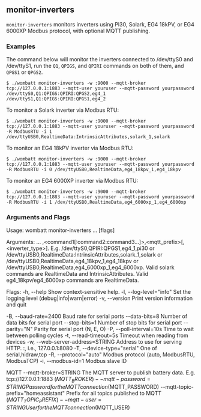 ## monitor-inverters
`monitor-inverters` monitors inverters using PI30, Solark, EG4 18kPV, or EG4 6000XP Modbus protocol, with optional MQTT publishing.

### Examples
The command below will monitor the inverters connected to /dev/ttyS0 and
/dev/ttyS1, run the `Q1`, `QPIGS`, and `QPIRI` commands on both of them,
and `QPGS1` or `QPGS2`.

~~~
$ ./wombatt monitor-inverters -w :9000 --mqtt-broker tcp://127.0.0.1:1883 --mqtt-user youruser --mqtt-password yourpassword /dev/ttyS0,Q1:QPIGS:QPIRI:QPGS2,eg4_1 /dev/ttyS1,Q1:QPIGS:QPIRI:QPGS1,eg4_2
~~~

To monitor a Solark inverter via Modbus RTU:

~~~
$ ./wombatt monitor-inverters -w :9000 --mqtt-broker tcp://127.0.0.1:1883 --mqtt-user youruser --mqtt-password yourpassword -R ModbusRTU -i 1 /dev/ttyUSB0,RealtimeData:IntrinsicAttributes,solark_1,solark
~~~

To monitor an EG4 18kPV inverter via Modbus RTU:

~~~
$ ./wombatt monitor-inverters -w :9000 --mqtt-broker tcp://127.0.0.1:1883 --mqtt-user youruser --mqtt-password yourpassword -R ModbusRTU -i 0 /dev/ttyUSB0,RealtimeData,eg4_18kpv_1,eg4_18kpv
~~~

To monitor an EG4 6000XP inverter via Modbus RTU:

~~~
$ ./wombatt monitor-inverters -w :9000 --mqtt-broker tcp://127.0.0.1:1883 --mqtt-user youruser --mqtt-password yourpassword -R ModbusRTU -i 1 /dev/ttyUSB0,RealtimeData,eg4_6000xp_1,eg4_6000xp
~~~


### Arguments and Flags

Usage: wombatt monitor-inverters <monitors> ... [flags]

Arguments:
  <monitors> ...    <device>,<command1[:command2:command3...]>,<mqtt_prefix>[,<inverter_type>].
                    E.g. /dev/ttyS0,QPIRI:QPGS1,eg4_1,pi30 or
                    /dev/ttyUSB0,RealtimeData:IntrinsicAttributes,solark_1,solark
                    or /dev/ttyUSB0,RealtimeData,eg4_18kpv_1,eg4_18kpv or
                    /dev/ttyUSB0,RealtimeData,eg4_6000xp_1,eg4_6000xp. Valid
                    solark commands are RealtimeData and IntrinsicAttributes.
                    Valid eg4_18kpv/eg4_6000xp commands are RealtimeData.

Flags:
  -h, --help                    Show context-sensitive help.
  -l, --log-level="info"        Set the logging level (debug|info|warn|error)
  -v, --version                 Print version information and quit

  -B, --baud-rate=2400          Baud rate for serial ports
      --data-bits=8             Number of data bits for serial port
      --stop-bits=1             Number of stop bits for serial port
      --parity="N"              Parity for serial port (N, E, O)
  -P, --poll-interval=10s       Time to wait between polling cycles
  -t, --read-timeout=5s         Timeout when reading from devices
  -w, --web-server-address=STRING
                                Address to use for serving HTTP. <IP>:<Port>,
                                i.e., 127.0.0.1:8080
  -T, --device-type="serial"    One of serial,hidraw,tcp
  -R, --protocol="auto"         Modbus protocol (auto, ModbusRTU, ModbusTCP)
  -i, --modbus-id=1             Modbus slave ID

MQTT
  --mqtt-broker=STRING      The MQTT server to publish battery data. E.g.
                            tcp://127.0.0.1:1883 ($MQTT_BROKER)
  --mqtt-password=STRING    Password for the MQTT connection ($MQTT_PASSWORD)
  --mqtt-topic-prefix="homeassistant"
                            Prefix for all topics published to MQTT
                            ($MQTT_TOPIC_PREFIX)
  --mqtt-user=STRING        User for the MQTT connection ($MQTT_USER)